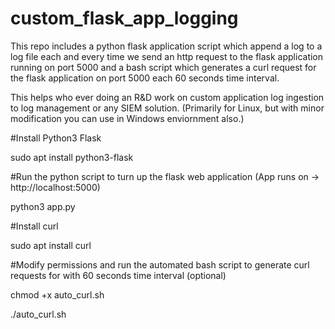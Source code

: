 # custom_flask_app_logging

This repo includes a python flask application script which append a log to a log file each and every time we send an http request to the flask application running on port 5000 and a bash script which generates a curl request for the flask application on port 5000 each 60 seconds time interval.

This helps who ever doing an R&D work on custom application log ingestion to log management or any SIEM solution. (Primarily for Linux, but with minor modification you can use in Windows enviornment also.)

#Install Python3 Flask
  
  
  sudo apt install python3-flask

#Run the python script to turn up the flask web application (App runs on -> http://localhost:5000)
  
  
  python3 app.py

#Install curl
  
  
  sudo apt install curl

#Modify permissions and run the automated bash script to generate curl requests for with 60 seconds time interval (optional)
  
  
  chmod +x auto_curl.sh
  
  
  ./auto_curl.sh
